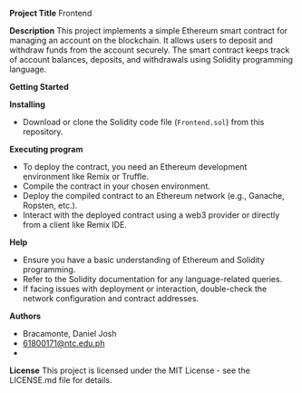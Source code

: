 **Project Title**
Frontend

**Description**
This project implements a simple Ethereum smart contract for managing an account on the blockchain. It allows users to deposit and withdraw funds from the account securely. The smart contract keeps track of account balances, deposits, and withdrawals using Solidity programming language.

**Getting Started**

**Installing**
- Download or clone the Solidity code file (`Frontend.sol`) from this repository.

**Executing program**
- To deploy the contract, you need an Ethereum development environment like Remix or Truffle.
- Compile the contract in your chosen environment.
- Deploy the compiled contract to an Ethereum network (e.g., Ganache, Ropsten, etc.).
- Interact with the deployed contract using a web3 provider or directly from a client like Remix IDE.

**Help**
- Ensure you have a basic understanding of Ethereum and Solidity programming.
- Refer to the Solidity documentation for any language-related queries.
- If facing issues with deployment or interaction, double-check the network configuration and contract addresses.

**Authors**
- Bracamonte, Daniel Josh
- 61800171@ntc.edu.ph
- 
**License**
This project is licensed under the MIT License - see the LICENSE.md file for details.
